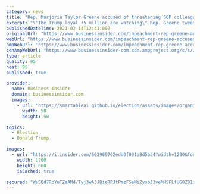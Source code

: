 ```yaml
---
category: news
title: "Rep. Marjorie Taylor Greene accused of threatening GOP colleague with warning that millions of Trump supporters 'are watching' her"
excerpt: "\"The Trump loyal 75 million are watching\" Rep. Greene tweeted about Rep. Herrera Beutler after it emerged she had evidence damaging to Trump's defense."
publishedDateTime: 2021-02-14T12:41:00Z
originalUrl: "https://www.businessinsider.com/impeachment-rep-greene-accused-of-menacing-gop-colleague-in-tweet-2021-2"
webUrl: "https://www.businessinsider.com/impeachment-rep-greene-accused-of-menacing-gop-colleague-in-tweet-2021-2"
ampWebUrl: "https://www.businessinsider.com/impeachment-rep-greene-accused-of-menacing-gop-colleague-in-tweet-2021-2?amp"
cdnAmpWebUrl: "https://www-businessinsider-com.cdn.ampproject.org/c/s/www.businessinsider.com/impeachment-rep-greene-accused-of-menacing-gop-colleague-in-tweet-2021-2?amp"
type: article
quality: 95
heat: 95
published: true

provider:
  name: Business Insider
  domain: businessinsider.com
  images:
    - url: "https://smartableai.github.io/election/assets/images/organizations/businessinsider.com-50x50.jpg"
      width: 50
      height: 50

topics:
  - Election
  - Donald Trump

images:
  - url: "https://i.insider.com/602909702edd0f001a8d5ba4?width=1200&format=jpeg"
    width: 1200
    height: 600
    isCached: true

secured: "WsSQd7RpYuTZaAMd/Tyj3wA3JBieRPJtPmzFSeMiZysbJ3veMHSFLfUG0Z81iMgaw9CkoxWCdeJEX2DZ8ytl93USWj9ZqIA8Y3cJBIw6fwFmU7pj5pHyleNQ/OPcrezPI4eC/bq2HA0bIQODFJlI1HYVcz/1PnPUqXrr7nRTmL7n5E/tbc4/zCtY88OeDCRiVMiaXJrOLNAlFdhVWM1PNbwXiOkpLeQsEaHq4nsqwbPVtuXIUaDCJoIswssewNO546HsHEfF5zVjkQSHvPJJAR/l0RxNngIo2c792BO4FhpQy/70r2d/VtvCCC/wN4X5sbsDwXYRzSZvk/jMjICdmTGLR1ODfHjAII5MrN5GfO8=;abc1y02o2TPNb7dqxGpH5Q=="
---
```


